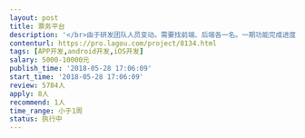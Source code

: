 ```yaml
---                
layout: post       
title: 票务平台           
description: '</br>由于研发团队人员变动。需要找前端、后端各一名。一期功能完成进度百分比：后端98%，运营端 80%，APP 70%。</br>一期功能私活报价的方式合作，做完一期。后续还会有新功能迭代。</br>【前端1位】: RN 开发(ios 和 Android)</br>1. 要求开发 RN 一年以上, 有上线检验对接过第三方支付(支付宝, 微信)</br>2. 代码质量必须严格按照 eslint 标准</br>3. 必须会 mobx和react-native-router-flux</br>4. 100%还原 UI 设计, 必须和设计稿保持一致</br>【后端1位】: nodeJs, MongoDB</br>1. 遵循 restful 风格接口</br>2. 保证后端稳定性,以及接口并发量</br>4. 有一年以上 express 开发经验</br>'     
contenturl: https://pro.lagou.com/project/8134.html      
tags: [APP开发,android开发,iOS开发]            
salary: 5000-10000元          
publish_time: '2018-05-28 17:06:09'         
start_time: '2018-05-28 17:06:09'           
review: 5784人                   
apply: 8人                   
recommend: 1人                   
time_range: 小于1周              
status: 执行中                  
---                 
```


